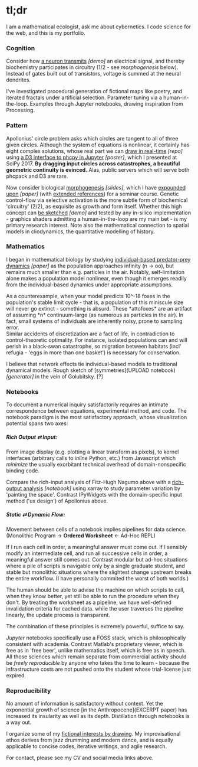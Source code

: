 # tl;dr
I am a mathematical ecologist, ask me about cybernetics. I code science for the web, and this is my portfolio.

### Cognition
Consider how [a neuron transmits](/research/neuron_web/) *[demo]* an electrical signal, and thereby biochemistry participates in circuitry (1/2 - see *morphogenesis* below). Instead of gates built out of transistors, voltage is summed at the neural dendrites.

I've investigated procedural generation of fictional maps like poetry, and iterated fractals under artificial selection. Parameter tuning via a human-in-the-loop. Examples through Jupyter notebooks, drawing inspiration from Processing.

### Pattern
Apollonius' circle problem asks which circles are tangent to all of three given circles. Although the system of equations is nonlinear, it certainly has eight complex solutions, whose real part we can [draw in real-time](https://github.com/JazzTap/mcs563/blob/master/README.md) *[repo]* using [a D3 interface to phcpy in Jupyter](research/scipy2017.pdf) *[poster]*, which I presented at SciPy 2017. **By dragging input circles across catastrophes, a beautiful geometric continuity is evinced.** Alas, public servers which will serve both phcpack and D3 are rare.

Now consider biological [morphogenesis](research/geobio_pattern/slides.pdf) *[slides]*, which I have [expounded upon](research/geobio_pattern/paper.pdf) *[paper]* (with [extended references](research/geobio_pattern/refs.pdf)) for a seminar course. Genetic control-flow via selective activation is the more subtle form of biochemical 'circuitry' (2/2), as exquisite as growth and form itself. Whether this high concept can [be sketched](research/vesicle.html) *[demo]* and tested by any in-silico implementation - graphics shaders admitting a human-in-the-loop are my main bet - is my primary research interest. Note also the mathematical connection to spatial models in cliodynamics, the quantitative modelling of history.

### Mathematics
I began in mathematical biology by studying [individual-based predator-prey dynamics](research/honcap.pdf) *[paper]* as the population approaches infinity (n -> oo), but remains much smaller than e.g. particles in the air. Notably, self-limitation alone makes a population model nonlinear, even though it emerges readily from the individual-based dynamics under appropriate assumptions.

<div class="side">As a counterexample, when your model predicts 10^-18 foxes in the population's stable limit cycle - that is, a population of this miniscule size will never go extinct - something is absurd. These *attofoxes* are an artifact of assuming *n* continuum-large (as numerous as particles in the air). In fact, small systems of individuals are inherently noisy, prone to sampling error. </div>
  
<div class="side">Similar accidents of discretization are a fact of life, in contradiction to control-theoretic optimality. For instance, isolated populations can and will perish in a black-swan catastrophe, so migration between habitats (incl' refugia - 'eggs in more than one basket') is necessary for conservation.</div>

I believe that network effects tie individual-based models to traditional dynamical models. Rough sketch of [symmetries](UPLOAD notebook) *[generator]* in the vein of Golubitsky. [?]

### Notebooks
To document a numerical inquiry satisfactorily requires an intimate correspondence between equations, experimental method, and code. The notebook paradigm is the most satisfactory approach, whose visualization potential spans two axes:

##### Rich Output ⇄ Input:
From image display (e.g. plotting a linear transform as pixels), to kernel interfaces (arbitrary calls to *inline* Python, etc.) from Javascript which *minimize* the usually exorbitant technical overhead of domain-nonspecific binding code.

Compare the rich-input analysis of Fitz-Hugh Nagumo above with a [rich-output analysis](https://gist.github.com/JazzTap/a9d74398b2e6252deeeda63c3a3718e3) *[notebook]* using xarray to study parameter variation by 'painting the space'. Contrast IPyWidgets with the domain-specific input method ('ux design') of Apollonius above.

##### Static ⇄ Dynamic Flow: 
Movement between cells of a notebook implies pipelines for data science.  
(Monolithic Program → **Ordered Worksheet** ← Ad-Hoc REPL)

If I run each cell in order, a meaningful answer must come out. If I sensibly modify an intermediate cell, and run all successive cells in order, a meaningful answer still comes out. Contrast modular but ad-hoc situations where a pile of scripts is navigable only by a single graduate student, and stable but monolithic situations where the slightest change upstream breaks the entire workflow. (I have personally commited the worst of both worlds.)

<div class="side">The human should be able to advise the machine on which scripts to call, when they know better, yet still be able to run the procedure when they don't. By treating the worksheet as a pipeline, we have well-defined invalidation criteria for cached data. while the user traverses the pipeline linearly, the update process is transparent.</div>

The combination of these principles is extremely powerful, suffice to say.

*Jupyter* notebooks specifically use a FOSS stack, which is philosophically consistent with academia. Contrast Matlab's proprietary viewer, which is free as in 'free beer', unlike mathematics itself, which is free as in speech. All those sciences which remain separate from commercial activity should be *freely reproducible* by anyone who takes the time to learn - because the infrastructure costs are not pushed onto the student whose trial-license just expired.

### Reproducibility
No amount of information is satisfactory without context. Yet the exponential growth of science [in the Anthropocene](EXCERPT paper) has increased its insularity as well as its depth. Distillation through notebooks is a way out.

I organize some of my [fictional interests by drawing](muses). My improvisational ethos derives from jazz drumming and modern dance, and is equally applicable to concise codes, iterative writings, and agile research.

For contact, please see my CV and social media links above.

